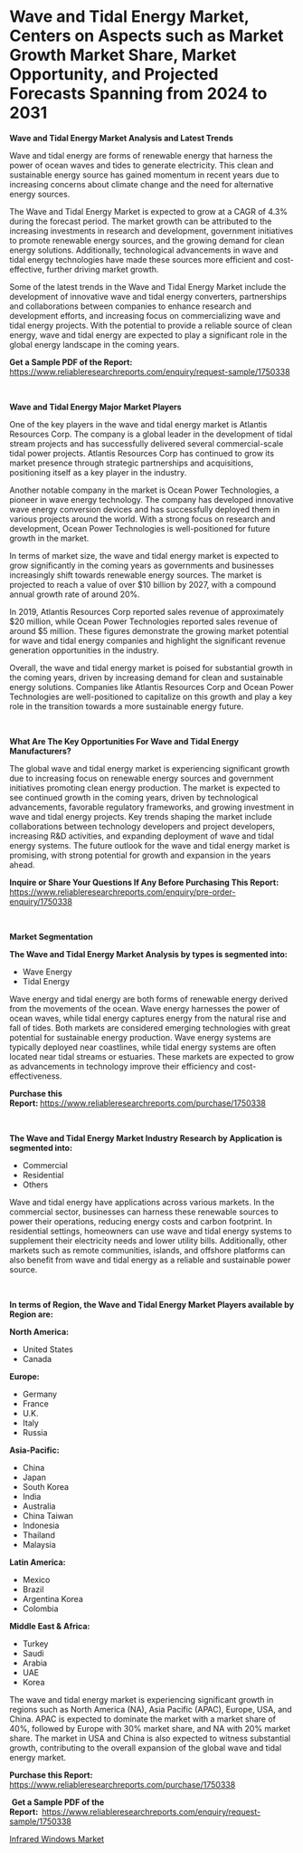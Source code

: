 <p><h1>Wave and Tidal Energy Market, Centers on Aspects such as Market Growth Market Share, Market Opportunity, and Projected Forecasts Spanning from 2024 to 2031</h1></p><p><strong>Wave and Tidal Energy Market Analysis and Latest Trends</strong></p>
<p><p>Wave and tidal energy are forms of renewable energy that harness the power of ocean waves and tides to generate electricity. This clean and sustainable energy source has gained momentum in recent years due to increasing concerns about climate change and the need for alternative energy sources.</p><p>The Wave and Tidal Energy Market is expected to grow at a CAGR of 4.3% during the forecast period. The market growth can be attributed to the increasing investments in research and development, government initiatives to promote renewable energy sources, and the growing demand for clean energy solutions. Additionally, technological advancements in wave and tidal energy technologies have made these sources more efficient and cost-effective, further driving market growth.</p><p>Some of the latest trends in the Wave and Tidal Energy Market include the development of innovative wave and tidal energy converters, partnerships and collaborations between companies to enhance research and development efforts, and increasing focus on commercializing wave and tidal energy projects. With the potential to provide a reliable source of clean energy, wave and tidal energy are expected to play a significant role in the global energy landscape in the coming years.</p></p>
<p><strong>Get a Sample PDF of the Report:&nbsp;</strong> <a href="https://www.reliableresearchreports.com/enquiry/request-sample/1750338">https://www.reliableresearchreports.com/enquiry/request-sample/1750338</a></p>
<p>&nbsp;</p>
<p><strong>Wave and Tidal Energy Major Market Players</strong></p>
<p><p>One of the key players in the wave and tidal energy market is Atlantis Resources Corp. The company is a global leader in the development of tidal stream projects and has successfully delivered several commercial-scale tidal power projects. Atlantis Resources Corp has continued to grow its market presence through strategic partnerships and acquisitions, positioning itself as a key player in the industry.</p><p>Another notable company in the market is Ocean Power Technologies, a pioneer in wave energy technology. The company has developed innovative wave energy conversion devices and has successfully deployed them in various projects around the world. With a strong focus on research and development, Ocean Power Technologies is well-positioned for future growth in the market.</p><p>In terms of market size, the wave and tidal energy market is expected to grow significantly in the coming years as governments and businesses increasingly shift towards renewable energy sources. The market is projected to reach a value of over $10 billion by 2027, with a compound annual growth rate of around 20%.</p><p>In 2019, Atlantis Resources Corp reported sales revenue of approximately $20 million, while Ocean Power Technologies reported sales revenue of around $5 million. These figures demonstrate the growing market potential for wave and tidal energy companies and highlight the significant revenue generation opportunities in the industry.</p><p>Overall, the wave and tidal energy market is poised for substantial growth in the coming years, driven by increasing demand for clean and sustainable energy solutions. Companies like Atlantis Resources Corp and Ocean Power Technologies are well-positioned to capitalize on this growth and play a key role in the transition towards a more sustainable energy future.</p></p>
<p>&nbsp;</p>
<p><strong>What Are The Key Opportunities For Wave and Tidal Energy Manufacturers?</strong></p>
<p><p>The global wave and tidal energy market is experiencing significant growth due to increasing focus on renewable energy sources and government initiatives promoting clean energy production. The market is expected to see continued growth in the coming years, driven by technological advancements, favorable regulatory frameworks, and growing investment in wave and tidal energy projects. Key trends shaping the market include collaborations between technology developers and project developers, increasing R&D activities, and expanding deployment of wave and tidal energy systems. The future outlook for the wave and tidal energy market is promising, with strong potential for growth and expansion in the years ahead.</p></p>
<p><strong>Inquire or Share Your Questions If Any Before Purchasing This Report:</strong> <a href="https://www.reliableresearchreports.com/enquiry/pre-order-enquiry/1750338">https://www.reliableresearchreports.com/enquiry/pre-order-enquiry/1750338</a></p>
<p>&nbsp;</p>
<p><strong>Market Segmentation</strong></p>
<p><strong>The Wave and Tidal Energy Market Analysis by types is segmented into:</strong></p>
<p><ul><li>Wave Energy</li><li>Tidal Energy</li></ul></p>
<p><p>Wave energy and tidal energy are both forms of renewable energy derived from the movements of the ocean. Wave energy harnesses the power of ocean waves, while tidal energy captures energy from the natural rise and fall of tides. Both markets are considered emerging technologies with great potential for sustainable energy production. Wave energy systems are typically deployed near coastlines, while tidal energy systems are often located near tidal streams or estuaries. These markets are expected to grow as advancements in technology improve their efficiency and cost-effectiveness.</p></p>
<p><strong>Purchase this Report:&nbsp;</strong><a href="https://www.reliableresearchreports.com/purchase/1750338">https://www.reliableresearchreports.com/purchase/1750338</a></p>
<p>&nbsp;</p>
<p><strong>The Wave and Tidal Energy Market Industry Research by Application is segmented into:</strong></p>
<p><ul><li>Commercial</li><li>Residential</li><li>Others</li></ul></p>
<p><p>Wave and tidal energy have applications across various markets. In the commercial sector, businesses can harness these renewable sources to power their operations, reducing energy costs and carbon footprint. In residential settings, homeowners can use wave and tidal energy systems to supplement their electricity needs and lower utility bills. Additionally, other markets such as remote communities, islands, and offshore platforms can also benefit from wave and tidal energy as a reliable and sustainable power source.</p></p>
<p>&nbsp;</p>
<p><strong>In terms of Region, the Wave and Tidal Energy Market Players available by Region are:</strong></p>
<p>
    <p> <strong> North America: </strong>
        <ul>
            <li>United States</li>
            <li>Canada</li>
        </ul>
        </p> 
    <p> <strong> Europe: </strong>
        <ul>
            <li>Germany</li>
            <li>France</li>
            <li>U.K.</li>
            <li>Italy</li>
            <li>Russia</li>
        </ul>
        </p> 
    <p> <strong> Asia-Pacific: </strong>
        <ul>
            <li>China</li>
            <li>Japan</li>
            <li>South Korea</li>
            <li>India</li>
            <li>Australia</li>
            <li>China Taiwan</li>
            <li>Indonesia</li>
            <li>Thailand</li>
            <li>Malaysia</li>
        </ul>
        </p> 
    <p> <strong> Latin America: </strong>
        <ul>
            <li>Mexico</li>
            <li>Brazil</li>
            <li>Argentina Korea</li>
            <li>Colombia</li>
        </ul>
        </p> 
    <p> <strong> Middle East & Africa: </strong>
        <ul>
            <li>Turkey</li>
            <li>Saudi</li>
            <li>Arabia</li>
            <li>UAE</li>
            <li>Korea</li>
        </ul>
    </p>
    </p>
<p><p>The wave and tidal energy market is experiencing significant growth in regions such as North America (NA), Asia Pacific (APAC), Europe, USA, and China. APAC is expected to dominate the market with a market share of 40%, followed by Europe with 30% market share, and NA with 20% market share. The market in USA and China is also expected to witness substantial growth, contributing to the overall expansion of the global wave and tidal energy market.</p></p>
<p><strong>Purchase this Report: </strong><a href="https://www.reliableresearchreports.com/purchase/1750338">https://www.reliableresearchreports.com/purchase/1750338</a></p>
<p>&nbsp;<strong>Get a Sample PDF of the Report:&nbsp;&nbsp;</strong><a href="https://www.reliableresearchreports.com/enquiry/request-sample/1750338">https://www.reliableresearchreports.com/enquiry/request-sample/1750338</a></p>
<p><strong></strong></p>
<p><p><a href="https://github.com/CliffMedina6/Market-Research-Report-List-4/blob/main/infrared-windows-market.md">Infrared Windows Market</a></p></p>